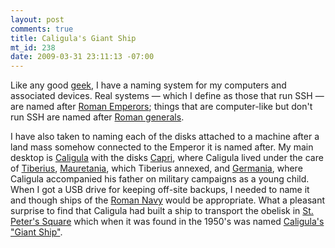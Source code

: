 ```yaml
--- 
layout: post
comments: true
title: Caligula's Giant Ship
mt_id: 238
date: 2009-03-31 23:11:13 -07:00
---
```

Like any good [geek](http://www.geekcode.com), I have a naming system for my computers and associated devices.  Real systems &#x2014; which I define as those that run SSH &#x2014; are named after [Roman Emperors](http://en.wikipedia.org/wiki/List_of_Roman_Emperors); things that are computer-like but don't run SSH are named after [Roman generals](http://en.wikipedia.org/wiki/List_of_Roman_generals).

I have also taken to naming each of the disks attached to a machine after a land mass somehow connected to the Emperor it is named after.  My main desktop is [Caligula](http://en.wikipedia.org/wiki/Caligula) with the disks [Capri](http://en.wikipedia.org/wiki/Capri), where Caligula lived under the care of [Tiberius](http://en.wikipedia.org/wiki/Tiberius), [Mauretania](http://en.wikipedia.org/wiki/Mauretania), which Tiberius annexed, and [Germania](http://en.wikipedia.org/wiki/Germania), where Caligula accompanied his father on military campaigns as a young child.  When I got a USB drive for keeping off-site backups, I needed to name it and though ships of the [Roman Navy](http://en.wikipedia.org/wiki/Roman_Navy) would be appropriate.  What a pleasant surprise to find that Caligula had built a ship to transport the obelisk in [St. Peter's Square](http://en.wikipedia.org/wiki/Saint_Peter%27s_Square) which when it was found in the 1950's was named [Caligula's "Giant Ship"](http://en.wikipedia.org/wiki/Caligula%27s_Giant_Ship).
